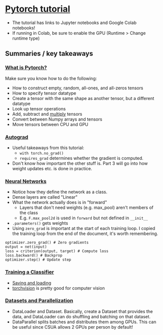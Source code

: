 # [Pytorch tutorial](https://pytorch.org/tutorials/beginner/deep_learning_60min_blitz.html)
- The tutorial has links to Jupyter notebooks and Google Colab notebooks!
- If running in Colab, be sure to enable the GPU (Runtime > Change runtime type)

## Summaries / key takeaways

### [What is Pytorch?](https://pytorch.org/tutorials/beginner/blitz/tensor_tutorial.html#sphx-glr-beginner-blitz-tensor-tutorial-py)
Make sure you know how to do the following:

- How to construct empty, random, all-ones, and all-zeros tensors
- How to specify tensor datatype
- Create a tensor with the same shape as another tensor, but a different datatype
- Look up tensor operations
- Add, subtract and [multiply](https://stackoverflow.com/questions/44524901/how-to-do-product-of-matrices-in-pytorch) tensors
- Convert between Numpy arrays and tensors
- Move tensors between CPU and GPU

### [Autograd](https://pytorch.org/tutorials/beginner/blitz/autograd_tutorial.html#sphx-glr-beginner-blitz-autograd-tutorial-py)
- Useful takeaways from this tutorial:
    - `with torch.no_grad()`
    - `requires_grad` determines whether the gradient is computed.
- Don't know how important the other stuff is. Part 3 will go into how weight updates etc. is done in practice.

### [Neural Networks](https://colab.research.google.com/github/pytorch/tutorials/blob/gh-pages/_downloads/neural_networks_tutorial.ipynb#scrollTo=pFyfk2z9r48d)
- Notice how they define the network as a class.
- Dense layers are called "Linear"
- What the network actually does is in "forward"
    - Layers that don't need weights (e.g. max_pool) aren't members of the class
    - E.g. `F.max_pool2d` is used in `forward` but not defined in `__init__`
- `.parameters()` gets weights
- Using `zero_grad` is important at the start of each training loop.
I copied the training loop from the end of the document, it's worth remembering.
```
optimizer.zero_grad() # Zero gradients
output = net(input)
loss = criterion(output, target) # Compute loss
loss.backward() # Backprop
optimizer.step() # Update step
```

### [Training a Classifier](https://colab.research.google.com/github/pytorch/tutorials/blob/gh-pages/_downloads/cifar10_tutorial.ipynb)
- [Saving and loading](https://pytorch.org/docs/stable/notes/serialization.html)
- [torchvision](https://pytorch.org/docs/stable/torchvision/index.html) is pretty good for computer vision

### [Datasets and Parallelization](https://pytorch.org/tutorials/beginner/blitz/data_parallel_tutorial.html#sphx-glr-beginner-blitz-data-parallel-tutorial-py)
- DataLoader and Dataset. Basically, create a Dataset that provides the data, and DataLoader can do shuffling and batching on that dataset.
- DataParallel splits batches and distributes them among GPUs. This can be useful since CSUA allows 2 GPUs per person by default! 
